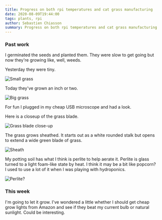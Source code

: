 ```yaml
---
title: Progress on both rpi temperatures and cat grass manufacturing
date: 2020-08-09T19:44:00
tags: plants, rpi
author: Sebastien Chiasson
summary: Progress on both rpi temperatures and cat grass manufacturing.
---
```


### Past work

I germinated the seeds and planted them. They were slow to get going but now they're growing like, well, weeds.

Yesterday they were tiny.

![Small grass]({attach}20200808_080757.jpg)

Today they've grown an inch or two.

![Big grass]({attach}20200809_175639.jpg)

For fun I plugged in my cheap USB microscope and had a look.

Here is a closeup of the grass blade.

![Grass blade close-up]({attach}vlcsnap-2020-08-09-17h43m40s438.png)

The grass grows sheathed. It starts out as a white rounded stalk but opens to extend a wide green blade of grass.

![Sheath]({attach}vlcsnap-2020-08-09-17h48m31s086.png)

My potting soil has what I think is perlite to help aerate it. Perlite is glass turned to a light foam-like state by heat. I think it may be a bit like popcorn? I used to use a lot of it when I was playing with hydroponics.

![Perlite?]({attach}vlcsnap-2020-08-09-17h50m21s554.png)

### This week

I'm going to let it grow. I've wondered a little whether I should get cheap grow lights from Amazon and see if they beat my current bulb or natural sunlight. Could be interesting.


